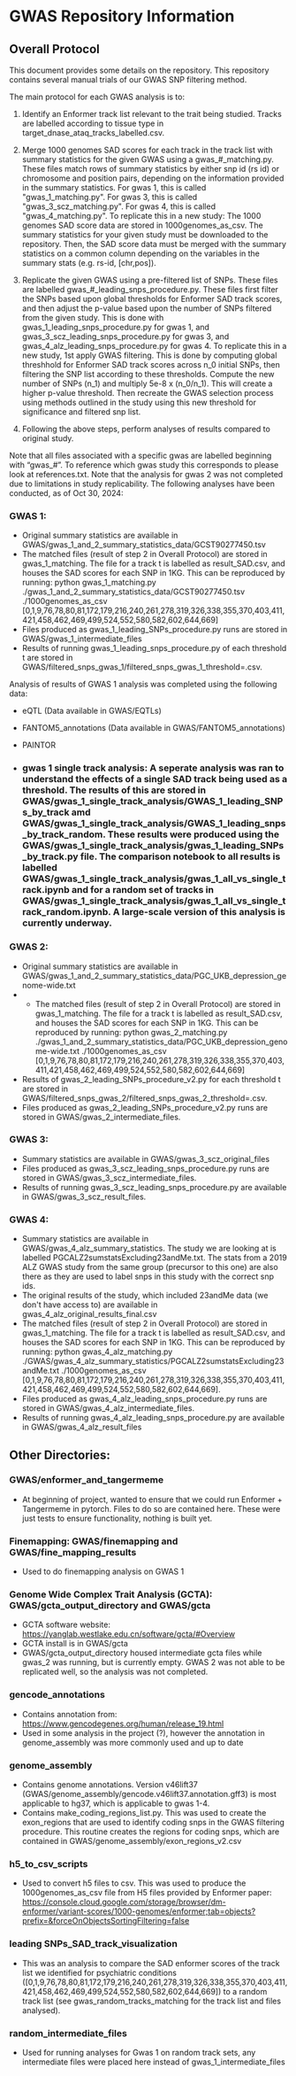 # GWAS Repository Information
## Overall Protocol

This document provides some details on the repository. This repository contains several manual trials of our GWAS SNP filtering method. 

The main protocol for each GWAS analysis is to:
1. Identify an Enformer track list relevant to the trait being studied. Tracks are labelled according to tissue type in target_dnase_ataq_tracks_labelled.csv.

2. Merge 1000 genomes SAD scores for each track in the track list with summary statistics for the given GWAS using a gwas_#_matching.py. These files match rows of summary statistics by either snp id (rs id) or chromosome and position pairs, depending on the information provided in the summary statistics. For gwas 1, this is called "gwas_1_matching.py". For gwas 3, this is called "gwas_3_scz_matching.py". For gwas 4, this is called "gwas_4_matching.py". 
To replicate this in a new study: 
The 1000 genomes SAD score data are stored in 1000genomes_as_csv. The summary statistics for your given study must be downloaded to the repository. Then, the SAD score data must be merged with the summary statistics on a common column depending on the variables in the summary stats (e.g. rs-id, [chr,pos]). 

3. Replicate the given GWAS using a pre-filtered list of SNPs. These files are labelled gwas_#_leading_snps_procedure.py. These files first filter the SNPs based upon global thresholds for Enformer SAD track scores, and then adjust the p-value based upon the number of SNPs filtered from the given study. This is done with gwas_1_leading_snps_procedure.py for gwas 1, and gwas_3_scz_leading_snps_procedure.py for gwas 3, and gwas_4_alz_leading_snps_procedure.py for gwas 4.
To replicate this in a new study, 1st apply GWAS filtering. This is done by computing global threshhold for Enformer SAD track scores across n_0 initial SNPs, then filtering the SNP list according to these thresholds. Compute the new number of SNPs (n_1) and multiply 5e-8 x (n_0/n_1). This will create a higher p-value threshold. Then recreate the GWAS selection process using methods outlined in the study using this new threshold for significance and filtered snp list. 

4. Following the above steps, perform analyses of results compared to original study. 

Note that all files associated with a specific gwas are labelled beginning with “gwas_#”. To reference which gwas study this corresponds to please look at references.txt. Note that the analysis for gwas 2 was not completed due to limitations in study replicability. The following analyses have been conducted, as of Oct 30, 2024:

### GWAS 1:

- Original summary statistics are available in GWAS/gwas_1_and_2_summary_statistics_data/GCST90277450.tsv
- The matched files (result of step 2 in Overall Protocol) are stored in gwas_1_matching. The file for a track t is labelled as result_SAD<t>.csv, and houses the SAD scores for each SNP in 1KG. This can be reproduced by running: python gwas_1_matching.py ./gwas_1_and_2_summary_statistics_data/GCST90277450.tsv ./1000genomes_as_csv [0,1,9,76,78,80,81,172,179,216,240,261,278,319,326,338,355,370,403,411,421,458,462,469,499,524,552,580,582,602,644,669]
- Files produced as gwas_1_leading_SNPs_procedure.py runs are stored in GWAS/gwas_1_intermediate_files
- Results of running gwas_1_leading_snps_procedure.py of each threshold t are stored in GWAS/filtered_snps_gwas_1/filtered_snps_gwas_1_threshold=<t>.csv.

Analysis of results of GWAS 1 analysis was completed using the following data:
- eQTL (Data available in GWAS/EQTLs)
- FANTOM5_annotations (Data available in GWAS/FANTOM5_annotations)
- PAINTOR

- ### gwas 1 single track analysis: A seperate analysis was ran to understand the effects of a single SAD track being used as a threshold. The results of this are stored in GWAS/gwas_1_single_track_analysis/GWAS_1_leading_SNPs_by_track amd GWAS/gwas_1_single_track_analysis/GWAS_1_leading_snps_by_track_random. These results were produced using the GWAS/gwas_1_single_track_analysis/gwas_1_leading_SNPs_by_track.py file. The comparison notebook to all results is labelled GWAS/gwas_1_single_track_analysis/gwas_1_all_vs_single_track.ipynb and for  a random set of tracks in GWAS/gwas_1_single_track_analysis/gwas_1_all_vs_single_track_random.ipynb. A large-scale version of this analysis is currently underway. 

### GWAS 2:
- Original summary statistics are available in GWAS/gwas_1_and_2_summary_statistics_data/PGC_UKB_depression_genome-wide.txt
- - The matched files (result of step 2 in Overall Protocol) are stored in gwas_1_matching. The file for a track t is labelled as result_SAD<t>.csv, and houses the SAD scores for each SNP in 1KG. This can be reproduced by running: python gwas_2_matching.py ./gwas_1_and_2_summary_statistics_data/PGC_UKB_depression_genome-wide.txt ./1000genomes_as_csv [0,1,9,76,78,80,81,172,179,216,240,261,278,319,326,338,355,370,403,411,421,458,462,469,499,524,552,580,582,602,644,669]
- Results of gwas_2_leading_SNPs_procedure_v2.py for each threshold t are stored in GWAS/filtered_snps_gwas_2/filtered_snps_gwas_2_threshold=<t>.csv.
- Files produced as gwas_2_leading_SNPs_procedure_v2.py runs are stored in GWAS/gwas_2_intermediate_files.

### GWAS 3:
- Summary statistics are available in GWAS/gwas_3_scz_original_files
- Files produced as gwas_3_scz_leading_snps_procedure.py runs are stored in GWAS/gwas_3_scz_intermediate_files.
- Results of running gwas_3_scz_leading_snps_procedure.py are available in GWAS/gwas_3_scz_result_files. 

### GWAS 4:
- Summary statistics are available in GWAS/gwas_4_alz_summary_statistics. The study we are looking at is labelled PGCALZ2sumstatsExcluding23andMe.txt. The stats from a 2019 ALZ GWAS study from the same group (precursor to this one) are also there as they are used to label snps in this study with the correct snp ids. 
- The original results of the study, which included 23andMe data (we don't have access to) are available in gwas_4_alz_original_results_final.csv
- The matched files (result of step 2 in Overall Protocol) are stored in gwas_1_matching. The file for a track t is labelled as result_SAD<t>.csv, and houses the SAD scores for each SNP in 1KG. This can be reproduced by running: python gwas_4_alz_matching.py ./GWAS/gwas_4_alz_summary_statistics/PGCALZ2sumstatsExcluding23andMe.txt ./1000genomes_as_csv [0,1,9,76,78,80,81,172,179,216,240,261,278,319,326,338,355,370,403,411,421,458,462,469,499,524,552,580,582,602,644,669].
- Files produced as gwas_4_alz_leading_snps_procedure.py runs are stored in GWAS/gwas_4_alz_intermediate_files.
- Results of running gwas_4_alz_leading_snps_procedure.py are available in GWAS/gwas_4_alz_result_files

## Other Directories:
### GWAS/enformer_and_tangermeme 
- At beginning of project, wanted to ensure that we could run Enformer + Tangermeme in pytorch. Files to do so are contained here. These were just tests to ensure functionality, nothing is built yet. 

### Finemapping: GWAS/finemapping and GWAS/fine_mapping_results
- Used to do finemapping analysis on GWAS 1

### Genome Wide Complex Trait Analysis (GCTA): GWAS/gcta_output_directory and GWAS/gcta
- GCTA software website: https://yanglab.westlake.edu.cn/software/gcta/#Overview
- GCTA install is in GWAS/gcta
- GWAS/gcta_output_directory housed intermediate gcta files while gwas_2 was running, but is currently empty. GWAS 2 was not able to be replicated well, so the analysis was not completed. 

### gencode_annotations
- Contains annotation from: https://www.gencodegenes.org/human/release_19.html
- Used in some analysis in the project (?), however the annotation in genome_assembly was more commonly used and up to date

### genome_assembly
- Contains genome annotations. Version v46lift37 (GWAS/genome_assembly/gencode.v46lift37.annotation.gff3) is most applicable to hg37, which is applicable to gwas 1-4.
- Contains make_coding_regions_list.py. This was used to create the exon_regions that are used to identify coding snps in the GWAS filtering procedure. This routine creates the regions for coding snps, which are contained in GWAS/genome_assembly/exon_regions_v2.csv

### h5_to_csv_scripts
- Used to convert h5 files to csv. This was used to produce the 1000genomes_as_csv file from H5 files provided by Enformer paper: 
https://console.cloud.google.com/storage/browser/dm-enformer/variant-scores/1000-genomes/enformer;tab=objects?prefix=&forceOnObjectsSortingFiltering=false

### leading SNPs_SAD_track_visualization
- This was an analysis to compare the SAD enformer scores of the track list we identified for psychiatric conditions ([0,1,9,76,78,80,81,172,179,216,240,261,278,319,326,338,355,370,403,411,421,458,462,469,499,524,552,580,582,602,644,669]) to a random track list (see gwas_random_tracks_matching for the track list and files analysed).

### random_intermediate_files
- Used for running analyses for Gwas 1 on random track sets, any intermediate files were placed here instead of gwas_1_intermediate_files




